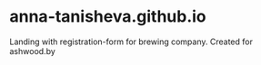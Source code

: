 # anna-tanisheva.github.io
Landing with registration-form for brewing company.
Created for ashwood.by
